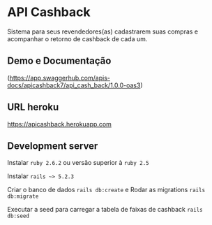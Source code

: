 # API Cashback

Sistema para seus revendedores(as) cadastrarem
suas compras e acompanhar o retorno de cashback de cada um.

## Demo e Documentação

(https://app.swaggerhub.com/apis-docs/apicashback7/api_cash_back/1.0.0-oas3)

## URL heroku

https://apicashback.herokuapp.com

## Development server

Instalar `ruby 2.6.2` ou versão superior à `ruby 2.5`

Instalar `rails ~> 5.2.3` 

Criar o banco de dados `rails db:create` e Rodar as migrations `rails db:migrate` 

Executar a seed para carregar a tabela de faixas de cashback `rails db:seed` 
